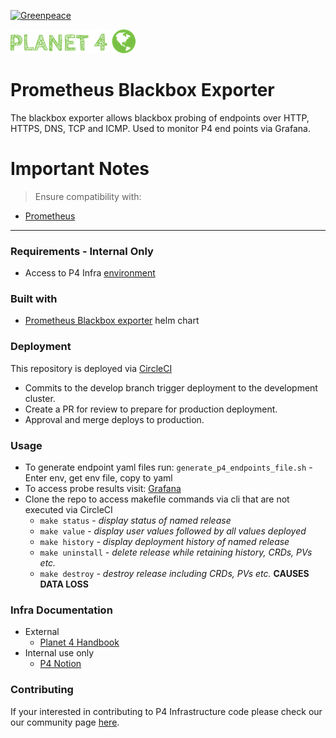 [![Greenpeace](https://circleci.com/gh/greenpeace/planet4-helm-prombbexp.svg?style=shield)](https://circleci.com/gh/greenpeace/planet4-helm-prombbexp)

![Planet4](./p4logo.png)
# Prometheus Blackbox Exporter 

The blackbox exporter allows blackbox probing of endpoints over HTTP, HTTPS, DNS, TCP and ICMP.  Used to monitor P4 end points via Grafana.

<h1>Important Notes</h1>

>Ensure compatibility with:
- [Prometheus](https://github.com/greenpeace/planet4-helm-prometheus) 


***
### Requirements - Internal Only
-   Access to P4 Infra [environment](https://www.notion.so/p4infra/bab9d0b1f2db4d929a59916899d531c1?v=eca7b78e1ae345c6883a9b37c6b76cac)

### Built with
- [Prometheus Blackbox exporter](https://github.com/prometheus-community/helm-charts/tree/main/charts/prometheus-blackbox-exporter) helm chart

### Deployment
This repository is deployed via [CircleCI](https://circleci.com/gh/greenpeace/planet4-helm-prombbexp)

 - Commits to the develop branch trigger deployment to the development cluster.  
 - Create a PR for review to prepare for production deployment.
 - Approval and merge deploys to production.

### Usage
 - To generate endpoint yaml files run:
    `generate_p4_endpoints_file.sh` -  Enter env, get env file, copy to yaml </em>
 - To access probe results visit:
     [Grafana](https://grafana.greenpeace.org/d/EmUBHUFGk/p4-probe-monitoring?orgId=1&var-target=https:%2F%2Fwww-dev.greenpeace.org%2Fjctest%2F&var-http_job=promblackboxex-prometheus-blackbox-exporter&var-icmp_job=website-monitoring-icmp&from=1617594131541&to=1617595931546)
 - Clone the repo to access makefile commands via cli that are not executed via CircleCI
   - `make status` - <em> display status of named release </em>
   - `make value` - <em> display user values followed by all values deployed </em>
   - `make history` - <em> display deployment history of named release </em>
   - `make uninstall` - <em> delete release while retaining history, CRDs, PVs etc.</em>
   - `make destroy` - <em> destroy release including CRDs, PVs etc. </em> <strong> CAUSES DATA LOSS </strong>

 ### Infra Documentation
 - External
   - [Planet 4 Handbook](https://app.gitbook.com/@greenpeace/s/planet4/infrastructure/intro)
 - Internal use only
   - [P4 Notion](https://www.notion.so/p4infra/)

 ### Contributing
 If your interested in contributing to P4 Infrastructure code please check our our community page [here](https://github.com/greenpeace/planet4).
